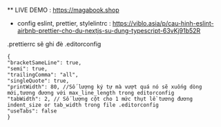 ** LIVE DEMO : https://magabook.shop
- config eslint, prettier, stylelintrc : https://viblo.asia/p/cau-hinh-eslint-airbnb-prettier-cho-du-nextjs-su-dung-typescript-63vKj91b52R

.prettierrc sẽ ghi đè .editorconfig
```
{
"bracketSameLine": true,
"semi": true,
"trailingComma": "all",
"singleQuote": true,
"printWidth": 80, //Số lượng ký tự mà vượt quá nó sẽ xuống dòng mới,tương đương với max_line_length trong editorconfig
"tabWidth": 2, // Số lượng cột cho 1 mức thụt lề tương đương indent_size or tab_width trong file .editorconfig
"useTabs": false
}
```
